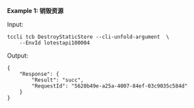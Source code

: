 **Example 1: 销毁资源**



Input: 

```
tccli tcb DestroyStaticStore --cli-unfold-argument  \
    --EnvId lotestapi100004
```

Output: 
```
{
    "Response": {
        "Result": "succ",
        "RequestId": "5620b49e-a25a-4007-84ef-03c9035c584d"
    }
}
```

